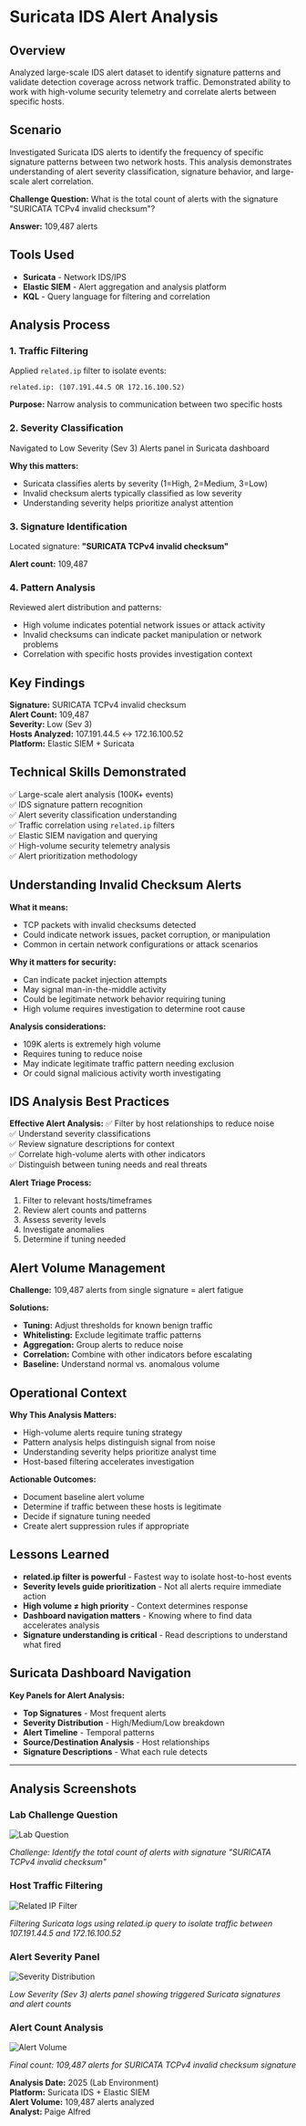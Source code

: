 # Suricata IDS Alert Analysis

## Overview

Analyzed large-scale IDS alert dataset to identify signature patterns and validate detection coverage across network traffic. Demonstrated ability to work with high-volume security telemetry and correlate alerts between specific hosts.

## Scenario

Investigated Suricata IDS alerts to identify the frequency of specific signature patterns between two network hosts. This analysis demonstrates understanding of alert severity classification, signature behavior, and large-scale alert correlation.

**Challenge Question:** What is the total count of alerts with the signature "SURICATA TCPv4 invalid checksum"?

**Answer:** 109,487 alerts

## Tools Used

- **Suricata** - Network IDS/IPS
- **Elastic SIEM** - Alert aggregation and analysis platform
- **KQL** - Query language for filtering and correlation

## Analysis Process

### 1. Traffic Filtering
Applied `related.ip` filter to isolate events:
```
related.ip: (107.191.44.5 OR 172.16.100.52)
```

**Purpose:** Narrow analysis to communication between two specific hosts

### 2. Severity Classification
Navigated to Low Severity (Sev 3) Alerts panel in Suricata dashboard

**Why this matters:**
- Suricata classifies alerts by severity (1=High, 2=Medium, 3=Low)
- Invalid checksum alerts typically classified as low severity
- Understanding severity helps prioritize analyst attention

### 3. Signature Identification
Located signature: **"SURICATA TCPv4 invalid checksum"**

**Alert count:** 109,487

### 4. Pattern Analysis
Reviewed alert distribution and patterns:
- High volume indicates potential network issues or attack activity
- Invalid checksums can indicate packet manipulation or network problems
- Correlation with specific hosts provides investigation context

## Key Findings

**Signature:** SURICATA TCPv4 invalid checksum  
**Alert Count:** 109,487  
**Severity:** Low (Sev 3)  
**Hosts Analyzed:** 107.191.44.5 ↔ 172.16.100.52  
**Platform:** Elastic SIEM + Suricata

## Technical Skills Demonstrated

✅ Large-scale alert analysis (100K+ events)  
✅ IDS signature pattern recognition  
✅ Alert severity classification understanding  
✅ Traffic correlation using `related.ip` filters  
✅ Elastic SIEM navigation and querying  
✅ High-volume security telemetry analysis  
✅ Alert prioritization methodology  

## Understanding Invalid Checksum Alerts

**What it means:**
- TCP packets with invalid checksums detected
- Could indicate network issues, packet corruption, or manipulation
- Common in certain network configurations or attack scenarios

**Why it matters for security:**
- Can indicate packet injection attempts
- May signal man-in-the-middle activity
- Could be legitimate network behavior requiring tuning
- High volume requires investigation to determine root cause

**Analysis considerations:**
- 109K alerts is extremely high volume
- Requires tuning to reduce noise
- May indicate legitimate traffic pattern needing exclusion
- Or could signal malicious activity worth investigating

## IDS Analysis Best Practices

**Effective Alert Analysis:**
✅ Filter by host relationships to reduce noise  
✅ Understand severity classifications  
✅ Review signature descriptions for context  
✅ Correlate high-volume alerts with other indicators  
✅ Distinguish between tuning needs and real threats  

**Alert Triage Process:**
1. Filter to relevant hosts/timeframes
2. Review alert counts and patterns
3. Assess severity levels
4. Investigate anomalies
5. Determine if tuning needed

## Alert Volume Management

**Challenge:** 109,487 alerts from single signature = alert fatigue

**Solutions:**
- **Tuning:** Adjust thresholds for known benign traffic
- **Whitelisting:** Exclude legitimate traffic patterns
- **Aggregation:** Group alerts to reduce noise
- **Correlation:** Combine with other indicators before escalating
- **Baseline:** Understand normal vs. anomalous volume

## Operational Context

**Why This Analysis Matters:**
- High-volume alerts require tuning strategy
- Pattern analysis helps distinguish signal from noise
- Understanding severity helps prioritize analyst time
- Host-based filtering accelerates investigation

**Actionable Outcomes:**
- Document baseline alert volume
- Determine if traffic between these hosts is legitimate
- Decide if signature tuning needed
- Create alert suppression rules if appropriate

## Lessons Learned

- **related.ip filter is powerful** - Fastest way to isolate host-to-host events
- **Severity levels guide prioritization** - Not all alerts require immediate action
- **High volume ≠ high priority** - Context determines response
- **Dashboard navigation matters** - Knowing where to find data accelerates analysis
- **Signature understanding is critical** - Read descriptions to understand what fired

## Suricata Dashboard Navigation

**Key Panels for Alert Analysis:**
- **Top Signatures** - Most frequent alerts
- **Severity Distribution** - High/Medium/Low breakdown
- **Alert Timeline** - Temporal patterns
- **Source/Destination Analysis** - Host relationships
- **Signature Descriptions** - What each rule detects

---

## Analysis Screenshots

### Lab Challenge Question
![Lab Question](Suricata-Lab-Question.png)

*Challenge: Identify the total count of alerts with signature "SURICATA TCPv4 invalid checksum"*

### Host Traffic Filtering
![Related IP Filter](Suricata-Host-Filter.png)

*Filtering Suricata logs using related.ip query to isolate traffic between 107.191.44.5 and 172.16.100.52*

### Alert Severity Panel
![Severity Distribution](Suricata-Severity-Panel.png)

*Low Severity (Sev 3) alerts panel showing triggered Suricata signatures and alert counts*

### Alert Count Analysis
![Alert Volume](Suricata-Alert-Counts.png)

*Final count: 109,487 alerts for SURICATA TCPv4 invalid checksum signature*

**Analysis Date:** 2025 (Lab Environment)  
**Platform:** Suricata IDS + Elastic SIEM  
**Alert Volume:** 109,487 alerts analyzed  
**Analyst:** Paige Alfred
